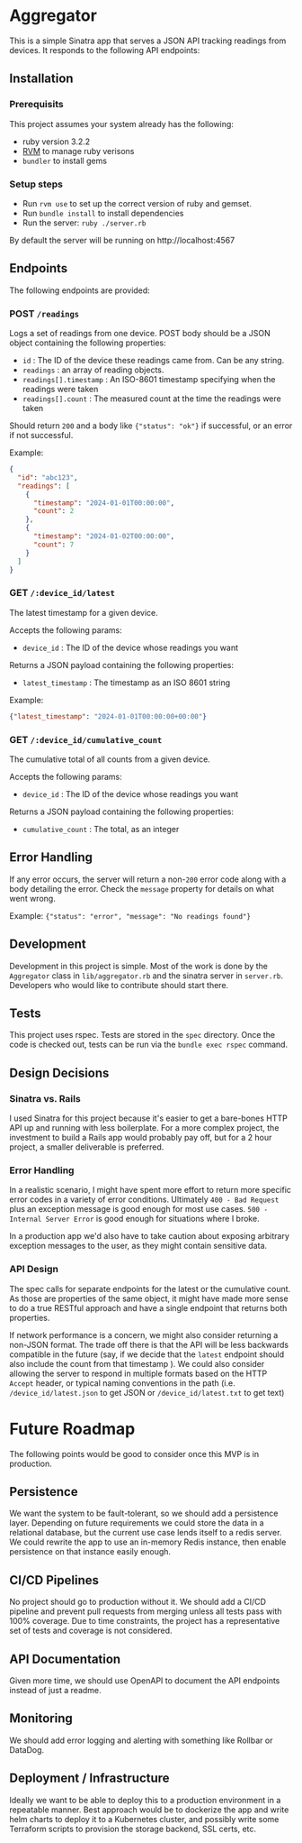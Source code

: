# Aggregator
This is a simple Sinatra app that serves a JSON API tracking readings from devices.  It responds to the following API endpoints:

## Installation
### Prerequisits
This project assumes your system already has the following:
- ruby version 3.2.2
- [RVM](https://rvm.io/) to manage ruby verisons
- `bundler` to install gems

### Setup steps
- Run `rvm use` to set up the correct version of ruby and gemset.
- Run `bundle install` to install dependencies
- Run the server:  `ruby ./server.rb`

By default the server will be running on http://localhost:4567

## Endpoints
The following endpoints are provided:

### POST `/readings`
Logs a set of readings from one device.  POST body should be a JSON object containing the following properties:
- `id` : The ID of the device these readings came from.  Can be any string.
- `readings` : an array of reading objects.   
- `readings[].timestamp` : An ISO-8601 timestamp specifying when the readings were taken
- `readings[].count` : The measured count at the time the readings were taken

Should return `200` and a body like `{"status": "ok"}` if successful, or an error if not successful.

Example: 
```json
{
  "id": "abc123", 
  "readings": [
    {
      "timestamp": "2024-01-01T00:00:00", 
      "count": 2
    },
    {
      "timestamp": "2024-01-02T00:00:00", 
      "count": 7
    }
  ]
}
```

### GET `/:device_id/latest`
The latest timestamp for a given device.  

Accepts the following params:
- `device_id` : The ID of the device whose readings you want

Returns a JSON payload containing the following properties:
- `latest_timestamp` : The timestamp as an ISO 8601 string

Example: 
```json
{"latest_timestamp": "2024-01-01T00:00:00+00:00"}
```

### GET `/:device_id/cumulative_count`
The cumulative total of all counts from a given device. 

Accepts the following params:
- `device_id` : The ID of the device whose readings you want

Returns a JSON payload containing the following properties:
- `cumulative_count` : The total, as an integer

## Error Handling
If any error occurs, the server will return a non-`200` error code along with a body detailing the error.  Check the `message` property for details on what went wrong.

Example: `{"status": "error", "message": "No readings found"}`

## Development
Development in this project is simple.  Most of the work is done by the `Aggregator` class in `lib/aggregator.rb` and the sinatra server in `server.rb`.  Developers who would like to contribute should start there.

## Tests
This project uses rspec.  Tests are stored in the `spec` directory.  Once the code is checked out, tests can be run via the `bundle exec rspec` command.  

## Design Decisions
### Sinatra vs. Rails
I used Sinatra for this project because it's easier to get a bare-bones HTTP API up and running with less boilerplate.  For a more complex project, the investment to build a Rails app would probably pay off, but for a 2 hour project, a smaller deliverable is preferred.

### Error Handling
In a realistic scenario, I might have spent more effort to return more specific error codes in a variety of error conditions.  Ultimately `400 - Bad Request` plus an exception message is good enough for most use cases.  `500 - Internal Server Error` is good enough for situations where I broke.

In a production app we'd also have to take caution about exposing arbitrary exception messages to the user, as they might contain sensitive data.

### API Design
The spec calls for separate endpoints for the latest or the cumulative count.  As those are properties of the same object, it might have made more sense to do a true RESTful approach and have a single endpoint that returns both properties.

If network performance is a concern, we might also consider returning a non-JSON format.  The trade off there is that the API will be less backwards compatible in the future (say, if we decide that the `latest` endpoint should also include the count from that timestamp ).  We could also consider allowing the server to respond in multiple formats based on the HTTP `Accept` header, or typical naming conventions in the path (i.e. `/device_id/latest.json` to get JSON or `/device_id/latest.txt` to get text)


# Future Roadmap
The following points would be good to consider once this MVP is in production.

## Persistence
We want the system to be fault-tolerant, so we should add a persistence layer.  Depending on future requirements we could store the data in a relational database, but the current use case lends itself to a redis server.  We could rewrite the app to use an in-memory Redis instance, then enable persistence on that instance easily enough.

## CI/CD Pipelines
No project should go to production without it.  We should add a CI/CD pipeline and prevent pull requests from merging unless all tests pass with 100% coverage.  Due to time constraints, the project has a representative set of tests and coverage is not considered.

## API Documentation
Given more time, we should use OpenAPI to document the API endpoints instead of just a readme.

## Monitoring
We should add error logging and alerting with something like Rollbar or DataDog.  

## Deployment / Infrastructure
Ideally we want to be able to deploy this to a production environment in a repeatable manner.  Best approach would be to dockerize the app and write helm charts to deploy it to a Kubernetes cluster, and possibly write some Terraform scripts to provision the storage backend, SSL certs, etc.